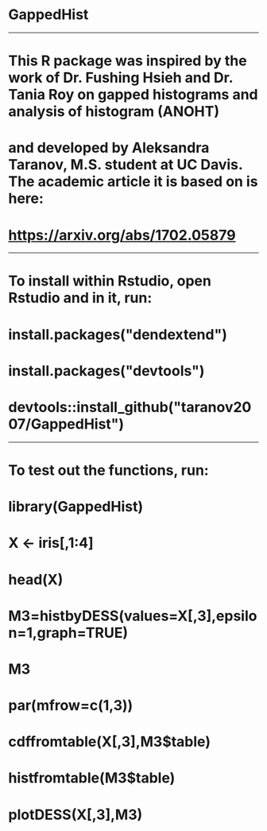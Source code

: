 # GappedHist
_______________________________________________
# This R package was inspired by the work of Dr. Fushing Hsieh and Dr. Tania Roy on gapped histograms and analysis of histogram (ANOHT)
# and developed by Aleksandra Taranov, M.S. student at UC Davis. The academic article it is based on is here: 
#  https://arxiv.org/abs/1702.05879
_______________________________________________
# To install within Rstudio, open Rstudio and in it, run:

# install.packages("dendextend")
# install.packages("devtools")
# devtools::install_github("taranov2007/GappedHist")
_______________________________________________
# To test out the functions, run:

# library(GappedHist)
# X <- iris[,1:4]
# head(X)
# M3=histbyDESS(values=X[,3],epsilon=1,graph=TRUE)
# M3
# par(mfrow=c(1,3))
# cdffromtable(X[,3],M3$table)
# histfromtable(M3$table)
# plotDESS(X[,3],M3)
